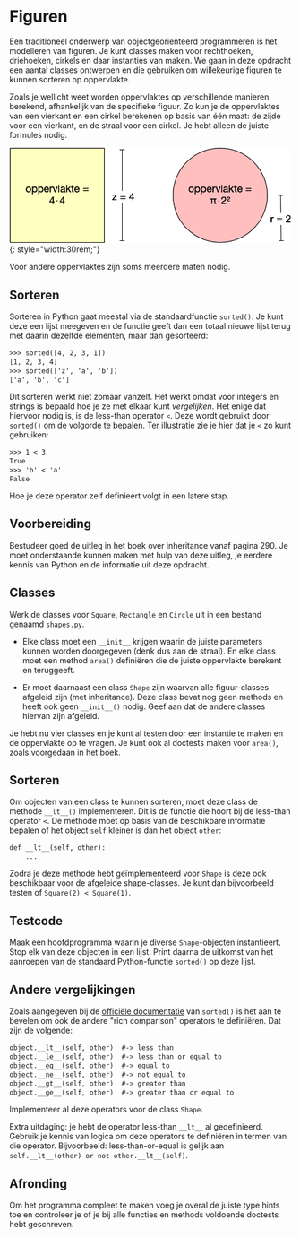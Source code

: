 # Figuren

Een traditioneel onderwerp van objectgeorienteerd programmeren is het modelleren van figuren. Je kunt classes maken voor rechthoeken, driehoeken, cirkels en daar instanties van maken. We gaan in deze opdracht een aantal classes ontwerpen en die gebruiken om willekeurige figuren te kunnen sorteren op oppervlakte.

Zoals je wellicht weet worden oppervlaktes op verschillende manieren berekend, afhankelijk van de specifieke figuur. Zo kun je de oppervlaktes van een vierkant en een cirkel berekenen op basis van één maat: de zijde voor een vierkant, en de straal voor een cirkel. Je hebt alleen de juiste formules nodig.

![](oppervlaktes.png){: style="width:30rem;"}

Voor andere oppervlaktes zijn soms meerdere maten nodig.

## Sorteren

Sorteren in Python gaat meestal via de standaardfunctie `sorted()`. Je kunt deze een lijst meegeven en de functie geeft dan een totaal nieuwe lijst terug met daarin dezelfde elementen, maar dan gesorteerd:

    >>> sorted([4, 2, 3, 1])
    [1, 2, 3, 4]
    >>> sorted(['z', 'a', 'b'])
    ['a', 'b', 'c']

Dit sorteren werkt niet zomaar vanzelf. Het werkt omdat voor integers en strings is bepaald hoe je ze met elkaar kunt *vergelijken*. Het enige dat hiervoor nodig is, is de less-than operator `<`. Deze wordt gebruikt door `sorted()` om de volgorde te bepalen. Ter illustratie zie je hier dat je `<` zo kunt gebruiken:

    >>> 1 < 3
    True
    >>> 'b' < 'a'
    False

Hoe je deze operator zelf definieert volgt in een latere stap.

## Voorbereiding

Bestudeer goed de uitleg in het boek over inheritance vanaf pagina 290. Je moet onderstaande kunnen maken met hulp van deze uitleg, je eerdere kennis van Python en de informatie uit deze opdracht.

## Classes

Werk de classes voor `Square`, `Rectangle` en `Circle` uit in een bestand genaamd `shapes.py`.

*   Elke class moet een `__init__` krijgen waarin de juiste parameters kunnen worden doorgegeven (denk dus aan de straal). En elke class moet een method `area()` definiëren die de juiste oppervlakte berekent en teruggeeft.

*   Er moet daarnaast een class `Shape` zijn waarvan alle figuur-classes afgeleid zijn (met inheritance). Deze class bevat nog geen methods en heeft ook geen `__init__()` nodig. Geef aan dat de andere classes hiervan zijn afgeleid.

Je hebt nu vier classes en je kunt al testen door een instantie te maken en de oppervlakte op te vragen. Je kunt ook al doctests maken voor `area()`, zoals voorgedaan in het boek.

## Sorteren

Om objecten van een class te kunnen sorteren, moet deze class de methode `__lt__()` implementeren. Dit is de functie die hoort bij de less-than operator `<`. De methode moet op basis van de beschikbare informatie bepalen of het object `self` kleiner is dan het object `other`:

    def __lt__(self, other):
        ...

Zodra je deze methode hebt geïmplementeerd voor `Shape` is deze ook beschikbaar voor de afgeleide shape-classes. Je kunt dan bijvoorbeeld testen of `Square(2) < Square(1)`.

## Testcode

Maak een hoofdprogramma waarin je diverse `Shape`-objecten instantieert. Stop elk van deze objecten in een lijst. Print daarna de uitkomst van het aanroepen van de standaard Python-functie `sorted()` op deze lijst.

## Andere vergelijkingen

Zoals aangegeven bij de [officiële documentatie](https://docs.python.org/3/library/functions.html#sorted) van `sorted()` is het aan te bevelen om ook de andere "rich comparison" operators te definiëren. Dat zijn de volgende:

    object.__lt__(self, other)  #-> less than
    object.__le__(self, other)  #-> less than or equal to
    object.__eq__(self, other)  #-> equal to
    object.__ne__(self, other)  #-> not equal to
    object.__gt__(self, other)  #-> greater than
    object.__ge__(self, other)  #-> greater than or equal to

Implementeer al deze operators voor de class `Shape`.

Extra uitdaging: je hebt de operator less-than `__lt__` al gedefinieerd. Gebruik je kennis van logica om deze operators te definiëren in termen van die operator. Bijvoorbeeld: less-than-or-equal is gelijk aan `self.__lt__(other) or not other.__lt__(self)`.

## Afronding

Om het programma compleet te maken voeg je overal de juiste type hints toe en controleer je of je bij alle functies en methods voldoende doctests hebt geschreven.
